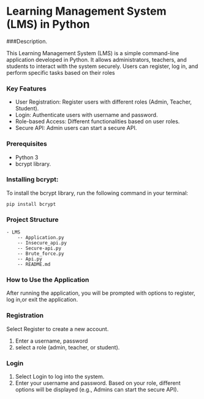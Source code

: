

# Learning Management System (LMS) in Python

###Description.

This Learning Management System (LMS) is a simple command-line application developed in Python. It allows administrators, teachers, and students to interact with the system securely. Users can register, log in, and perform specific tasks based on their roles

### Key Features
* User Registration: Register users with different roles (Admin, Teacher, Student).
* Login: Authenticate users with username and password.
* Role-based Access: Different functionalities based on user roles.
* Secure API: Admin users can start a secure API.

### Prerequisites
* Python 3
* bcrypt library.

### Installing bcrypt:

To install the bcrypt library, run the following command in your terminal:
```
pip install bcrypt
```

### Project Structure

```
- LMS
    -- Application.py
    -- Insecure_api.py
    -- Secure-api.py
    -- Brute_force.py
    -- Api.py
    -- README.md
```
### How to Use the Application
After running the application, you will be prompted with options to register, log in,or exit the application.

### Registration

Select Register to create a new account.
1. Enter a username, password
2. select a role (admin, teacher, or student).

### Login
1. Select Login to log into the system.
2. Enter your username and password.
Based on your role, different options will be displayed (e.g., Admins can start the secure API).
